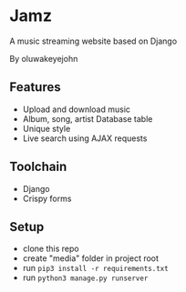 # Jamz

A music streaming website based on Django

By oluwakeyejohn

## Features
* Upload and download music
* Album, song, artist Database table
* Unique style
* Live search using AJAX requests

## Toolchain
* Django
* Crispy forms

## Setup
* clone this repo
* create "media" folder in project root
* run ```pip3 install -r requirements.txt```
* run ```python3 manage.py runserver```